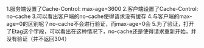 1.服务端设置了Cache-Control: max-age=3600
2.客户端设置了Cache-Control: no-cache
3.可以看出客户端的no-cache使得请求没有缓存
4.与客户端的max-age=0的区别呢？no-cache不会进行验证，而max-age=0会
5.为了验证，打开了Etag这个字段，可以看出在这种情况下，no-cache还是使得请求重新开始，并没有验证（并不返回304）